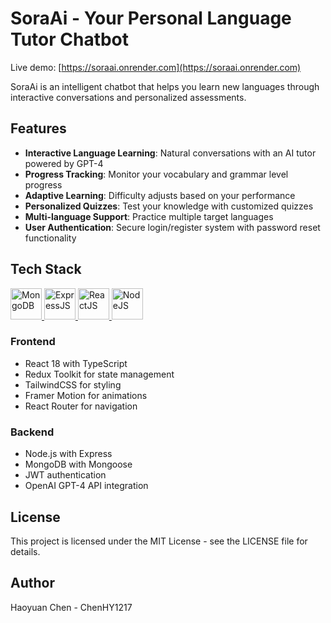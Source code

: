 # SoraAi - Your Personal Language Tutor Chatbot

Live demo: [https://soraai.onrender.com](https://soraai.onrender.com)

SoraAi is an intelligent chatbot that helps you learn new languages through interactive conversations and personalized assessments.

## Features

- **Interactive Language Learning**: Natural conversations with an AI tutor powered by GPT-4
- **Progress Tracking**: Monitor your vocabulary and grammar level progress
- **Adaptive Learning**: Difficulty adjusts based on your performance
- **Personalized Quizzes**: Test your knowledge with customized quizzes
- **Multi-language Support**: Practice multiple target languages
- **User Authentication**: Secure login/register system with password reset functionality

## Tech Stack

<div>
  <a href="https://www.mongodb.com">
    <img src="https://cdn.jsdelivr.net/gh/devicons/devicon@latest/icons/mongodb/mongodb-plain-wordmark.svg" alt="MongoDB" width=50 />
  </a>
  <a href="https://expressjs.com">
    <img src="https://cdn.jsdelivr.net/gh/devicons/devicon@latest/icons/express/express-original.svg" alt="ExpressJS" width=50 />
  </a>
  <a href="https://react.dev">
    <img src="https://cdn.jsdelivr.net/gh/devicons/devicon@latest/icons/react/react-original.svg" alt="ReactJS" width=50 />
  </a>
  <a href="https://nodejs.org/en">
    <img src="https://cdn.jsdelivr.net/gh/devicons/devicon@latest/icons/nodejs/nodejs-original-wordmark.svg" alt="NodeJS" width=50 />
  </a>
</div>

### Frontend
- React 18 with TypeScript
- Redux Toolkit for state management
- TailwindCSS for styling
- Framer Motion for animations
- React Router for navigation

### Backend
- Node.js with Express
- MongoDB with Mongoose
- JWT authentication
- OpenAI GPT-4 API integration

## License

This project is licensed under the MIT License - see the LICENSE file for details.

## Author

Haoyuan Chen - ChenHY1217
